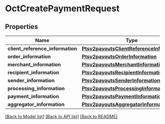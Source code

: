 # OctCreatePaymentRequest

## Properties
Name | Type | Description | Notes
------------ | ------------- | ------------- | -------------
**client_reference_information** | [**Ptsv2payoutsClientReferenceInformation**](Ptsv2payoutsClientReferenceInformation.md) |  | [optional] 
**order_information** | [**Ptsv2payoutsOrderInformation**](Ptsv2payoutsOrderInformation.md) |  | [optional] 
**merchant_information** | [**Ptsv2payoutsMerchantInformation**](Ptsv2payoutsMerchantInformation.md) |  | [optional] 
**recipient_information** | [**Ptsv2payoutsRecipientInformation**](Ptsv2payoutsRecipientInformation.md) |  | [optional] 
**sender_information** | [**Ptsv2payoutsSenderInformation**](Ptsv2payoutsSenderInformation.md) |  | [optional] 
**processing_information** | [**Ptsv2payoutsProcessingInformation**](Ptsv2payoutsProcessingInformation.md) |  | [optional] 
**payment_information** | [**Ptsv2payoutsPaymentInformation**](Ptsv2payoutsPaymentInformation.md) |  | [optional] 
**aggregator_information** | [**Ptsv2payoutsAggregatorInformation**](Ptsv2payoutsAggregatorInformation.md) |  | [optional] 

[[Back to Model list]](../README.md#documentation-for-models) [[Back to API list]](../README.md#documentation-for-api-endpoints) [[Back to README]](../README.md)


